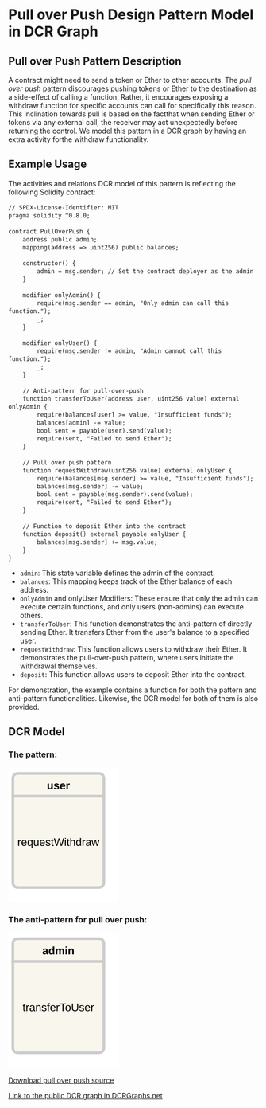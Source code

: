 # Pull over Push Design Pattern Model in DCR Graph

## Pull over Push Pattern Description

A contract might need to send a token or Ether to other accounts. The _pull over push_ pattern discourages pushing tokens or Ether to the destination as a side-effect of calling a function. Rather, it encourages exposing a withdraw function for specific accounts can call for specifically this reason. This inclination towards pull is based on the factthat when sending Ether or tokens via any external call, the receiver may act unexpectedly before returning the control. We model this pattern in a DCR graph by having an extra activity forthe withdraw functionality.

## Example Usage

The activities and relations DCR model of this pattern is reflecting the following Solidity contract:

    // SPDX-License-Identifier: MIT
    pragma solidity ^0.8.0;

    contract PullOverPush {
        address public admin;
        mapping(address => uint256) public balances;

        constructor() {
            admin = msg.sender; // Set the contract deployer as the admin
        }

        modifier onlyAdmin() {
            require(msg.sender == admin, "Only admin can call this function.");
            _;
        }

        modifier onlyUser() {
            require(msg.sender != admin, "Admin cannot call this function.");
            _;
        }

        // Anti-pattern for pull-over-push
        function transferToUser(address user, uint256 value) external onlyAdmin {
            require(balances[user] >= value, "Insufficient funds");
            balances[admin] -= value;
            bool sent = payable(user).send(value);
            require(sent, "Failed to send Ether");
        }

        // Pull over push pattern
        function requestWithdraw(uint256 value) external onlyUser {
            require(balances[msg.sender] >= value, "Insufficient funds");
            balances[msg.sender] -= value;
            bool sent = payable(msg.sender).send(value);
            require(sent, "Failed to send Ether");
        }

        // Function to deposit Ether into the contract
        function deposit() external payable onlyUser {
            balances[msg.sender] += msg.value;
        }
    }

- `admin`: This state variable defines the admin of the contract.
- `balances`: This mapping keeps track of the Ether balance of each address.
- `onlyAdmin` and onlyUser Modifiers: These ensure that only the admin can execute certain functions, and only users (non-admins) can execute others.
- `transferToUser`: This function demonstrates the anti-pattern of directly sending Ether. It transfers Ether from the user's balance to a specified user.
- `requestWithdraw`: This function allows users to withdraw their Ether. It demonstrates the pull-over-push pattern, where users initiate the withdrawal themselves.
- `deposit`: This function allows users to deposit Ether into the contract.

For demonstration, the example contains a function for both the pattern and anti-pattern functionalities. Likewise, the DCR model for both of them is also provided.

## DCR Model

### The pattern:

![Pull over push pattern](/svg/pull-over-push.svg)

### The anti-pattern for pull over push:

![Anti-pattern for pull over push](/svg/pull-over-push-anti-pattern.svg)

[Download pull over push source](/src/pull-over-push.xml)

[Link to the public DCR graph in DCRGraphs.net](https://dcrgraphs.net/tool/main/Graph?id=41157b2a-d8ce-4832-8994-c54839987b91)
